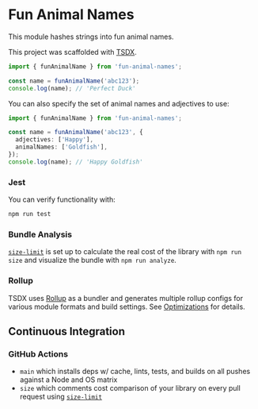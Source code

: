 # Fun Animal Names

This module hashes strings into fun animal names.

This project was scaffolded with [TSDX](https://tsdx.io/).

```ts
import { funAnimalName } from 'fun-animal-names';

const name = funAnimalName('abc123');
console.log(name); // 'Perfect Duck'
```

You can also specify the set of animal names and adjectives to use:

```ts
import { funAnimalName } from 'fun-animal-names';

const name = funAnimalName('abc123', {
  adjectives: ['Happy'],
  animalNames: ['Goldfish'],
});
console.log(name); // 'Happy Goldfish'
```

### Jest

You can verify functionality with:

```sh
npm run test
```

### Bundle Analysis

[`size-limit`](https://github.com/ai/size-limit) is set up to calculate the real cost of the library with `npm run size` and visualize the bundle with `npm run analyze`.

### Rollup

TSDX uses [Rollup](https://rollupjs.org) as a bundler and generates multiple rollup configs for various module formats and build settings. See [Optimizations](#optimizations) for details.

## Continuous Integration

### GitHub Actions

- `main` which installs deps w/ cache, lints, tests, and builds on all pushes against a Node and OS matrix
- `size` which comments cost comparison of your library on every pull request using [`size-limit`](https://github.com/ai/size-limit)
